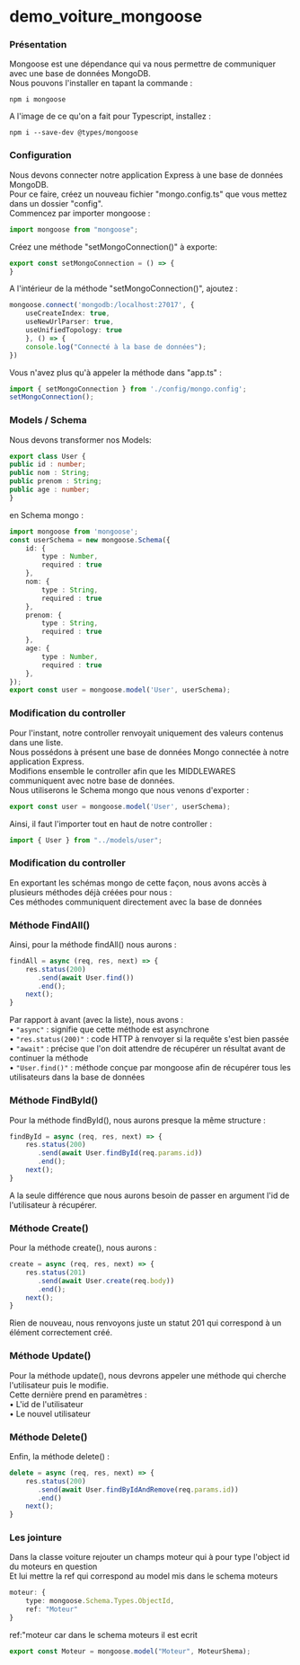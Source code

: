 # demo_voiture_mongoose

### Présentation
Mongoose est une dépendance qui va nous permettre de communiquer avec une base de données MongoDB.</br>
Nous pouvons l'installer en tapant la commande :</br>
```shell
npm i mongoose
```
A l'image de ce qu'on a fait pour Typescript, installez :</br>
```shell
npm i --save-dev @types/mongoose 
```
### Configuration
Nous devons connecter notre application Express à une base de données MongoDB.</br>
Pour ce faire, créez un nouveau fichier "mongo.config.ts" que vous mettez dans un dossier "config".</br>
Commencez par importer mongoose :</br>
```ts
import mongoose from "mongoose";
```
Créez une méthode "setMongoConnection()" à exporte: </br>
```ts
export const setMongoConnection = () => {
}
```
A l'intérieur de la méthode "setMongoConnection()", ajoutez :
```ts
mongoose.connect('mongodb:/localhost:27017', {
    useCreateIndex: true,
    useNewUrlParser: true,
    useUnifiedTopology: true
    }, () => {
    console.log("Connecté à la base de données");
})
```

Vous n'avez plus qu'à appeler la méthode dans "app.ts" : 
```ts
import { setMongoConnection } from './config/mongo.config';
setMongoConnection();
```

### Models / Schema

Nous devons transformer nos Models:
```ts
export class User {
public id : number;
public nom : String;
public prenom : String;
public age : number;
}
```
en Schema mongo : 
```ts
import mongoose from 'mongoose';
const userSchema = new mongoose.Schema({
    id: {
        type : Number,
        required : true
    },
    nom: {
        type : String,
        required : true
    },
    prenom: {
        type : String,
        required : true
    },
    age: {
        type : Number,
        required : true
    },
});
export const user = mongoose.model('User', userSchema);
```
### Modification du controller

Pour l'instant, notre controller renvoyait uniquement des valeurs contenus dans une liste.</br>
Nous possédons à présent une base de données Mongo connectée à notre application Express.</br>
Modifions ensemble le controller afin que les MIDDLEWARES communiquent avec notre base de données. </br>
Nous utiliserons le Schema mongo que nous venons d'exporter :</br>
```ts 
export const user = mongoose.model('User', userSchema);
```
Ainsi, il faut l'importer tout en haut de notre controller :
```ts
import { User } from "../models/user";
```
### Modification du controller
En exportant les schémas mongo de cette façon, nous avons accès à plusieurs méthodes déjà créées pour nous : </br>
Ces méthodes communiquent directement avec la base de données</br>

### Méthode FindAll()
Ainsi, pour la méthode findAll() nous aurons :
```ts
findAll = async (req, res, next) => {
    res.status(200)
       .send(await User.find())
       .end();
    next();
}
```
Par rapport à avant (avec la liste), nous avons :</br>
• ``"async"`` : signifie que cette méthode est asynchrone</br>
• ``"res.status(200)"`` : code HTTP à renvoyer si la requête s'est bien passée</br>
• ``"await"`` : précise que l'on doit attendre de récupérer un résultat avant de continuer la méthode</br>
• ``"User.find()"`` : méthode conçue par mongoose afin de récupérer tous les utilisateurs dans la base de données </br>
 ### Méthode FindById()

Pour la méthode findById(), nous aurons presque la même structure :</br>
```ts
findById = async (req, res, next) => {
    res.status(200)
       .send(await User.findById(req.params.id))
       .end();
    next();
}
```
A la seule différence que nous aurons besoin de passer en argument l'id de l'utilisateur à récupérer.</br>

### Méthode Create()
Pour la méthode create(), nous aurons :
```ts
create = async (req, res, next) => {
    res.status(201)
       .send(await User.create(req.body))
       .end();
    next();
}
```
Rien de nouveau, nous renvoyons juste un statut 201 qui correspond à un élément correctement créé.</br>

### Méthode Update()
Pour la méthode update(), nous devrons appeler une méthode qui cherche l'utilisateur puis le modifie.</br>
Cette dernière prend en paramètres :</br>
• L'id de l'utilisateur</br>
• Le nouvel utilisateur </br>

### Méthode Delete()
Enfin, la méthode delete() :
```ts
delete = async (req, res, next) => {
    res.status(200)
       .send(await User.findByIdAndRemove(req.params.id))
       .end()
    next();
}
```

### Les jointure

Dans la classe voiture rejouter un champs moteur qui à pour type l'object id du moteurs en question</br>
Et lui mettre la ref qui correspond au model mis dans le schema moteurs

```ts
moteur: {
    type: mongoose.Schema.Types.ObjectId,
    ref: "Moteur"
}
```
ref:"moteur car dans le schema moteurs il est ecrit
```ts
export const Moteur = mongoose.model("Moteur", MoteurShema);
```